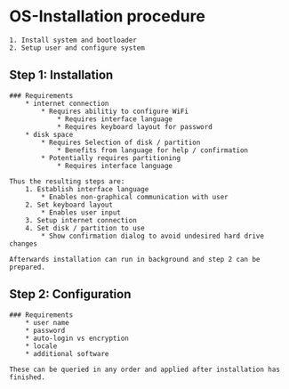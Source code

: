 # OS-Installation procedure

    1. Install system and bootloader
    2. Setup user and configure system

## Step 1: Installation
    ### Requirements
        * internet connection
            * Requires abilitiy to configure WiFi
                * Requires interface language
                * Requires keyboard layout for password
        * disk space
            * Requires Selection of disk / partition
                * Benefits from language for help / confirmation
            * Potentially requires partitioning
                * Requires interface language

    Thus the resulting steps are:
        1. Establish interface language
            * Enables non-graphical communication with user
        2. Set keyboard layout
            * Enables user input
        3. Setup internet connection
        4. Set disk / partition to use
            * Show confirmation dialog to avoid undesired hard drive changes
    
    Afterwards installation can run in background and step 2 can be prepared.

## Step 2: Configuration
    ### Requirements
        * user name
        * password
        * auto-login vs encryption
        * locale
        * additional software

    These can be queried in any order and applied after installation has finished.


        

    